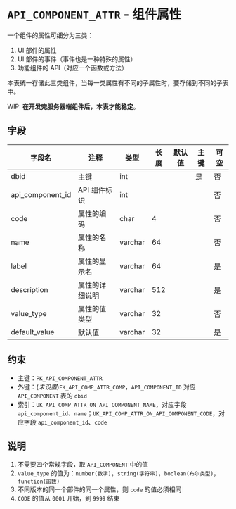 # `API_COMPONENT_ATTR` - 组件属性

一个组件的属性可细分为三类：

1. UI 部件的属性
2. UI 部件的事件（事件也是一种特殊的属性）
3. 功能组件的 API（对应一个函数或方法）

本表统一存储此三类组件，当每一类属性有不同的子属性时，要存储到不同的子表中。

WIP: **在开发完服务器端组件后，本表才能稳定**。

## 字段

| 字段名           | 注释           | 类型    | 长度 | 默认值 | 主键 | 可空 |
| ---------------- | -------------- | ------- | ---- | ------ | ---- | ---- |
| dbid             | 主键           | int     |      |        | 是   | 否   |
| api_component_id | API 组件标识   | int     |      |        |      | 否   |
| code             | 属性的编码     | char    | 4    |        |      | 否   |
| name             | 属性的名称     | varchar | 64   |        |      | 否   |
| label            | 属性的显示名   | varchar | 64   |        |      | 是   |
| description      | 属性的详细说明 | varchar | 512  |        |      | 是   |
| value_type       | 属性的值类型   | varchar | 32   |        |      | 否   |
| default_value    | 默认值         | varchar | 32   |        |      | 是   |

## 约束

* 主键：`PK_API_COMPONENT_ATTR`
* 外键：(*未设置*)`FK_API_COMP_ATTR_COMP`，`API_COMPONENT_ID` 对应 `API_COMPONENT` 表的 `dbid`
* 索引：`UK_API_COMP_ATTR_ON_API_COMPONENT_NAME`，对应字段 `api_component_id`、`name`；`UK_API_COMP_ATTR_ON_API_COMPONENT_CODE`，对应字段 `api_component_id`、`code`

## 说明

1. 不需要四个常规字段，取 `API_COMPONENT` 中的值
2. `value_type` 的值为：`number(数字)`，`string(字符串)`，`boolean(布尔类型)`，`function(函数)`
3. 不同版本的同一个部件的同一个属性，则 `code` 的值必须相同
4. `CODE` 的值从 `0001` 开始，到 `9999` 结束
